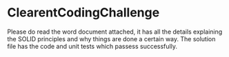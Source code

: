# ClearentCodingChallenge

Please do read the word document attached, it has all the details explaining the SOLID principles and why things are done a certain way.
The solution file has the code and unit tests which passess successfully.
